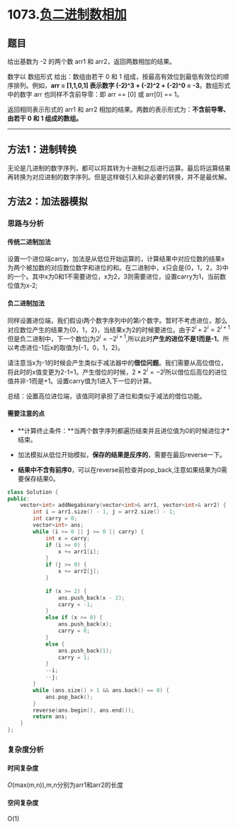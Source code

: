 # 1073.[负二进制数相加](https://leetcode.cn/problems/adding-two-negabinary-numbers/)

## 题目

给出基数为 -2 的两个数 arr1 和 arr2，返回两数相加的结果。

数字以 数组形式 给出：数组由若干 0 和 1 组成，按最高有效位到最低有效位的顺序排列。例如，**arr = [1,1,0,1] 表示数字 (-2)^3 + (-2)^2 + (-2)^0 = -3**。数组形式 中的数字 arr 也同样不含前导零：即 arr == [0] 或 arr[0] == 1。

返回相同表示形式的 arr1 和 arr2 相加的结果。两数的表示形式为：**不含前导零、由若干 0 和 1 组成的数组。**

---

## 方法1：进制转换

无论是几进制的数字序列，都可以将其转为十进制之后进行运算。最后将运算结果再转换为对应进制的数字序列。但是这样做引入和非必要的转换，并不是最优解。

## 方法2：加法器模拟

### 思路与分析

#### 传统二进制加法

设置一个进位端carry，加法是从低位开始运算的，计算结果中对应位数的结果x为两个被加数的对应数位数字和进位的和。在二进制中，x只会是{0，1，2，3}中的一个。其中x为0和1不需要进位，x为2，3则需要进位，设置carry为1，当前数位值为x-2;

#### 负二进制加法

同样设置进位端，我们假设i两个数字序列中的第i个数字。暂时不考虑进位，那么对应数位产生的结果为{0，1，2}，当结果x为2的时候要进位。由于$2^i+2^i = 2^{i+1}$但是负二进制中，下一个数位j为$2^j = -2^{i+1}$,所以此时**产生的进位不是1而是-1**。所以考虑进位-1后x的取值为{-1，0，1，2}。

请注意当x为-1的时候会产生类似于减法器中的**借位问题**。我们需要从高位借位，将此时的x值变更为2-1=1。产生借位的时候，$2*2^i = -2^j$所以借位后高位的进位值并非-1而是+1。设置carry值为1进入下一位的计算。

总结：设置高位进位端，该值同时承担了进位和类似于减法的借位功能。

#### 需要注意的点

* **计算终止条件：**当两个数字序列都遍历结束并且进位值为0的时候进位才*结束。

* 加法模拟从低位开始模拟，**保存的结果是反序的**，需要在最后reverse一下。
* **结果中不含有前序0**，可以在reverse前检查并pop_back,注意如果结果为0需要保存结果0。

~~~C++
class Solution {
public:
    vector<int> addNegabinary(vector<int>& arr1, vector<int>& arr2) {
        int i = arr1.size() - 1, j = arr2.size() - 1;
        int carry = 0;
        vector<int> ans;
        while (i >= 0 || j >= 0 || carry) {
            int x = carry;
            if (i >= 0) {
                x += arr1[i];
            }
            if (j >= 0) {
                x += arr2[j];
            }
            
            if (x >= 2) {
                ans.push_back(x - 2);
                carry = -1;
            }
            else if (x >= 0) {
                ans.push_back(x);
                carry = 0;
            }
            else {
                ans.push_back(1);
                carry = 1;
            }
            --i;
            --j;
        }
        while (ans.size() > 1 && ans.back() == 0) {
            ans.pop_back();
        }
        reverse(ans.begin(), ans.end());
        return ans;
    }
};
~~~

### 复杂度分析

#### 时间复杂度

*O*(max(m,n)),m,n分别为arr1和arr2的长度

#### 空间复杂度

O(1)
